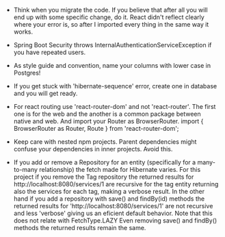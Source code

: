 - Think when you migrate the code. If you believe that after all 
  you will end up with some specific change, do it. React didn't 
  reflect clearly where your error is, so after I imported every
  thing in the same way it works.

- Spring Boot Security throws InternalAuthenticationServiceException
  if you have repeated users.

- As style guide and convention, name your columns with lower case
  in Postgres!

- If you get stuck with 'hibernate-sequence' error, create one in 
  database and you will get ready.

- For react routing use 'react-router-dom' and not 'react-router'. 
  The first one is for the web and the another is a common package
  between native and web.
  And import your Router as BrowserRouter.
  import { BrowserRouter as Router, Route } from 'react-router-dom';

- Keep care with nested npm projects. Parent dependencies might confuse
  your dependencies in inner projects. Avoid this.

- If you add or remove a Repository for an entity (specifically for a
  many-to-many relationship) the fetch made for Hibernate varies. 
  For this project if you remove the Tag repository the returned results
  for http://localhost:8080/services/1 are recursive for the tag 
  entity returning also the services for each tag, making a verbose
  result.
  In the other hand if you add a repository with save() and findBy(id)
  methods the returned results for 'http://localhost:8080/services/1'
  are not recursive and less 'verbose' giving us an eficient default 
  behavior.
  Note that this does not relate with FetchType.LAZY
  Even removing save() and findBy() methods the returned results
  remain the same.
